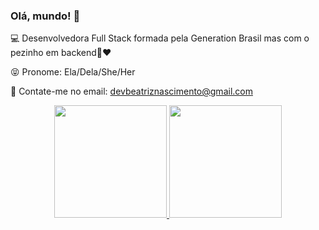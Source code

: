 ### Olá, mundo! 🌈

💻 Desenvolvedora Full Stack formada pela Generation Brasil mas com o pezinho em backend🤣❤

😝 Pronome: Ela/Dela/She/Her

💌 Contate-me no email: devbeatriznascimento@gmail.com

<div align="center">
  <a href="https://github.com/beasnascimento">
  <img height="180em" src="https://github-readme-stats.vercel.app/api?username=rafaballerini&show_icons=true&theme=dracula&include_all_commits=true&count_private=true"/>
  <img height="180em" src="https://github-readme-stats.vercel.app/api/top-langs/?username=rafaballerini&layout=compact&langs_count=7&theme=dracula"/>
</div>




